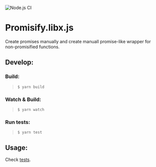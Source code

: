![Node.js CI](https://github.com/Livshitz/promisify.libx.js/workflows/Node.js%20CI/badge.svg)

# Promisify.libx.js
Create promises manually and create manuall promise-like wrapper for non-promisified functions.

## Develop:

### Build:
> ``` $ yarn build ```

### Watch & Build:
> ``` $ yarn watch ```

### Run tests:
> ``` $ yarn test ```

## Usage:
Check [tests](tests/promisify.test.ts).

